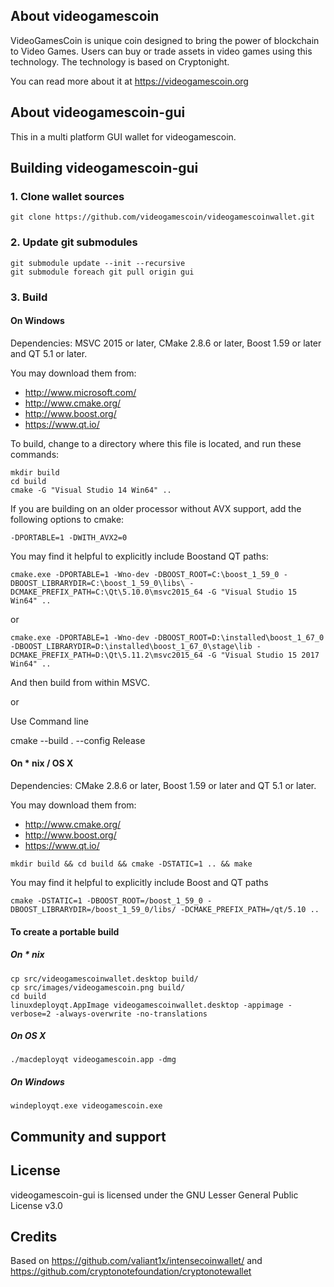 ## About videogamescoin

VideoGamesCoin is unique coin designed to bring the power of blockchain to Video Games. Users can buy or trade assets in video games using this technology. The technology is based on Cryptonight.

You can read more about it at https://videogamescoin.org

## About videogamescoin-gui

This in a multi platform GUI wallet for videogamescoin.

## Building videogamescoin-gui

### 1. Clone wallet sources

```
git clone https://github.com/videogamescoin/videogamescoinwallet.git
```

### 2. Update git submodules

```
git submodule update --init --recursive
git submodule foreach git pull origin gui
```

### 3. Build

#### On Windows

Dependencies: MSVC 2015 or later, CMake 2.8.6 or later, Boost 1.59 or later and QT 5.1 or later.

You may download them from:

* http://www.microsoft.com/
* http://www.cmake.org/
* http://www.boost.org/
* https://www.qt.io/

To build, change to a directory where this file is located, and run these commands:
```
mkdir build
cd build
cmake -G "Visual Studio 14 Win64" ..
```

If you are building on an older processor without AVX support, add the following options to cmake:
```
-DPORTABLE=1 -DWITH_AVX2=0
```

You may find it helpful to explicitly include Boostand QT paths:
```
cmake.exe -DPORTABLE=1 -Wno-dev -DBOOST_ROOT=C:\boost_1_59_0 -DBOOST_LIBRARYDIR=C:\boost_1_59_0\libs\ -DCMAKE_PREFIX_PATH=C:\Qt\5.10.0\msvc2015_64 -G "Visual Studio 15 Win64" ..
```

or

```
cmake.exe -DPORTABLE=1 -Wno-dev -DBOOST_ROOT=D:\installed\boost_1_67_0 -DBOOST_LIBRARYDIR=D:\installed\boost_1_67_0\stage\lib -DCMAKE_PREFIX_PATH=D:\Qt\5.11.2\msvc2015_64 -G "Visual Studio 15 2017 Win64" ..
```


And then build from within MSVC. 

or 

Use Command line

cmake --build . --config Release


#### On * nix / OS X

Dependencies: CMake 2.8.6 or later, Boost 1.59 or later and QT 5.1 or later.

You may download them from:

* http://www.cmake.org/
* http://www.boost.org/
* https://www.qt.io/

```
mkdir build && cd build && cmake -DSTATIC=1 .. && make
```

You may find it helpful to explicitly include Boost and QT paths
```
cmake -DSTATIC=1 -DBOOST_ROOT=/boost_1_59_0 -DBOOST_LIBRARYDIR=/boost_1_59_0/libs/ -DCMAKE_PREFIX_PATH=/qt/5.10 ..
```

#### To create a portable build

##### On * nix

```
cp src/videogamescoinwallet.desktop build/
cp src/images/videogamescoin.png build/
cd build
linuxdeployqt.AppImage videogamescoinwallet.desktop -appimage -verbose=2 -always-overwrite -no-translations
```

##### On OS X

```
./macdeployqt videogamescoin.app -dmg
```

##### On Windows

```
windeployqt.exe videogamescoin.exe
```

## Community and support

## License

videogamescoin-gui is licensed under the GNU Lesser General Public License v3.0

## Credits

Based on https://github.com/valiant1x/intensecoinwallet/ and https://github.com/cryptonotefoundation/cryptonotewallet
